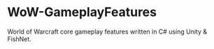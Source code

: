 # WoW-GameplayFeatures
World of Warcraft core gameplay features written in C# using Unity &amp; FishNet.
